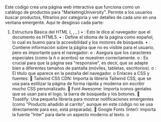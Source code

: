 Este código crea una página web interactiva que funciona como un catálogo de productos para "MarketingUniversity". Permite a los usuarios buscar productos, filtrarlos por categoría y ver detalles de cada uno en una ventana emergente.
Aquí te desgloso cada parte:
1. Estructura Básica del HTML (<!DOCTYPE html>, <html>, <head>, <body>)
•	<!DOCTYPE html>: Esto le dice al navegador que el documento es HTML5.
•	<html lang="es">: Define el idioma de la página como español, lo cual es bueno para la accesibilidad y los motores de búsqueda.
•	<head>: Contiene información sobre la página que no es visible para el usuario, pero es importante para el navegador:
o	<meta charset="utf-8">: Asegura que los caracteres especiales (como la ñ o acentos) se muestren correctamente.
o	<meta name="viewport" content="width=device-width, initial-scale=1.0">: Es crucial para que la página sea "responsive", es decir, que se adapte bien a diferentes tamaños de pantalla (móviles, tabletas, escritorios).
o	<title>MarketingUniversity</title>: El título que aparece en la pestaña del navegador.
o	Enlaces a CSS y fuentes:
	Tailwind CSS CDN: Importa la librería Tailwind CSS, que se usa para estilizar la página de forma rápida y moderna sin escribir mucho CSS personalizado.
	Font Awesome: Importa iconos geniales que se usan para el logo, la barra de búsqueda y los botones.
	Toastify: Una pequeña librería para mostrar notificaciones emergentes (como "Producto añadido al carrito", aunque en este código no se usa directamente para eso, está preparada).
	Google Fonts (Inter): Importa la fuente "Inter" para darle un aspecto moderno al texto.
o	<style id="app-style">: Aquí se escribe el CSS personalizado para la página. Define colores de fondo, texto, y cómo se ven elementos como las tarjetas de productos, el efecto de "shimmer" (brillo de carga) y la barra de desplazamiento. Lo más importante es que define cómo la cuadrícula de productos cambia de columnas según el tamaño de la pantalla (@media).
•	<body>: Contiene todo el contenido visible de la página web.
2. Barra de Navegación (<nav>)
•	Es la parte superior de la página que siempre está visible (sticky top-0).
•	Incluye el logo (un icono de utensilios y el texto "MarketingUniversity").
•	Tiene una barra de búsqueda (<input type="text" id="search-input">) que permite a los usuarios escribir lo que buscan.
3. Botones de Filtro por Categoría (<div> con botones)
•	Justo debajo de la barra de navegación, hay una sección con botones para filtrar productos por categoría (Sartenes, Ollas, Electrodomésticos, etc.).
•	Cuando haces clic en uno, se resalta y muestra solo los productos de esa categoría.
4. Contenido Principal (<main>)
•	Aquí es donde se muestran los productos.
•	<h1>Explora Nuestros Productos</h1>: El título principal de la sección de productos.
•	Active Filters: Un espacio (<div id="active-filters">) donde se mostrarán etiquetas (tags) de los filtros que el usuario ha aplicado (por ejemplo, "Búsqueda: sartén", "Categoría: ollas"). Esto ayuda al usuario a ver qué filtros están activos y a quitarlos fácilmente.
•	Product Grid (<div id="product-grid">): Esta es la sección más importante. Aquí es donde se cargan dinámicamente las "tarjetas" de cada producto.
o	Inicialmente, muestra unos "shimmer loading placeholders" (rectángulos grises con efecto de brillo) que simulan que los productos se están cargando, mejorando la experiencia de usuario.
•	No Results Message (<div id="no-results">): Un mensaje oculto que se muestra si no se encuentran productos que coincidan con la búsqueda o los filtros.
5. Modal de Detalles del Producto (<div id="detail-modal">)
•	Es una ventana emergente que aparece cuando haces clic en el botón "Ver detalle" de una tarjeta de producto.
•	Está oculta por defecto (hidden modal).
•	Muestra una imagen más grande del producto, su título, categoría, descripción, precio (y precio anterior si lo tiene), y sus etiquetas.
•	Tiene botones para cerrar el modal, y para navegar al producto anterior o siguiente dentro de los resultados filtrados.
6. Pie de Página (<footer>)
•	La sección final de la página, con información de derechos de autor y enlaces a redes sociales (aunque los enlaces son solo de ejemplo, no llevan a ningún sitio real).
7. Lógica de JavaScript (<script id="app-script">)
Esta es la "inteligencia" de la página, lo que la hace interactiva:
•	products Array: Una lista de objetos JavaScript, donde cada objeto representa un producto. Cada producto tiene un id, title (título), category (categoría), tags (etiquetas), imageUrl (la ruta de la imagen), price (precio), y description (descripción). ¡Aquí es donde las rutas de tus imágenes deben coincidir exactamente con los nombres de archivo en tu carpeta images/!
•	Referencias a Elementos del DOM: El código obtiene referencias a los elementos HTML (como la barra de búsqueda, la cuadrícula de productos, el modal, etc.) para poder manipularlos.
•	loadSavedState() y saveState(): Funciones que usan localStorage para guardar y cargar el estado de la búsqueda y la categoría seleccionada. Esto significa que si cierras la página y la vuelves a abrir, recordará lo que estabas viendo.
•	highlightCategoryButton(): Cambia el estilo del botón de categoría activo para que se vea resaltado.
•	updateActiveFilters(): Se encarga de mostrar o esconder las etiquetas de los filtros activos en la parte superior.
•	applyFilters(): La función principal de filtrado. Se ejecuta cada vez que escribes en la búsqueda o cambias de categoría. Filtra la lista de products basándose en el texto de búsqueda y la categoría seleccionada.
•	renderProducts(): Toma la lista de productos filtrados (currentProducts) y crea dinámicamente las tarjetas de productos en la cuadrícula. También incluye un onerror en la etiqueta <img> para mostrar una imagen de "no disponible" si la ruta de la imagen es incorrecta.
•	showProductDetails(): Se activa cuando haces clic en "Ver detalle". Rellena el modal con la información del producto seleccionado y lo hace visible. También maneja la lógica para los botones "Anterior" y "Siguiente" en el modal.
•	Manejadores de Eventos (addEventListener): Son los que hacen que la página reaccione a las acciones del usuario:
o	Cuando escribes en la búsqueda (input en search-input).
o	Cuando haces clic en un botón de categoría (click en category-buttons-container).
o	Cuando haces clic en el botón de "Ver detalle" de una tarjeta de producto.
o	Cuando haces clic en los botones "Anterior" y "Siguiente" del modal.
o	Cuando haces clic en el botón de cerrar el modal.
•	DOMContentLoaded: Asegura que todo el JavaScript se ejecute solo después de que la página HTML se haya cargado completamente.
En resumen, el código combina HTML para la estructura, CSS (Tailwind y personalizado) para el diseño y el aspecto visual, y JavaScript para toda la interactividad, como la búsqueda, el filtrado y la visualización de detalles de los productos. ¡Es un catálogo web completo y responsive!

